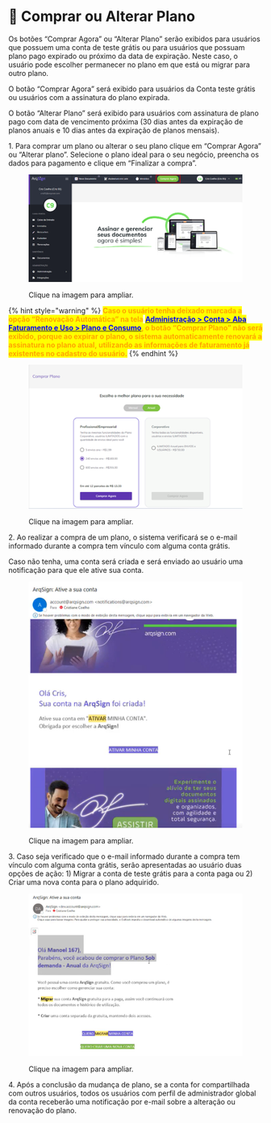# 🛒 Comprar ou Alterar Plano

Os botões “Comprar Agora” ou “Alterar Plano” serão exibidos para usuários que possuem uma conta de teste grátis ou para usuários que possuam plano pago expirado ou próximo da data de expiração. Neste caso, o usuário pode escolher permanecer no plano em que está ou migrar para outro plano. &#x20;

O botão “Comprar Agora” será exibido para usuários da Conta teste grátis ou usuários com a assinatura do plano expirada.&#x20;

O botão “Alterar Plano” será exibido para usuários com assinatura de plano pago com data de vencimento próxima (30 dias antes da expiração de planos anuais e 10 dias antes da expiração de planos mensais).&#x20;

1\. Para comprar um plano ou alterar o seu plano clique em “Comprar Agora” ou “Alterar plano”. Selecione o plano ideal para o seu negócio, preencha os dados para pagamento e clique em “Finalizar a compra”.

<figure><img src="../.gitbook/assets/compra1.png" alt=""><figcaption><p>Clique na imagem para ampliar.</p></figcaption></figure>

{% hint style="warning" %}
<mark style="color:orange;">**Caso o usuário tenha deixado marcada a opção “Renovação Automática” na tela**</mark> [<mark style="color:blue;">**Administração > Conta > Aba Faturamento e Uso > Plano e Consumo**</mark>](../administracao/administracao/conta.md#plano-e-consumo)<mark style="color:orange;">**, o botão “Comprar Plano” não será exibido, porque ao expirar o plano, o sistema automaticamente renovará a assinatura no plano atual, utilizando as informações de faturamento já existentes no cadastro do usuário.**</mark> &#x20;
{% endhint %}

<figure><img src="../.gitbook/assets/compra3.png" alt=""><figcaption><p>Clique na imagem para ampliar.</p></figcaption></figure>

2\. Ao realizar a compra de um plano, o sistema verificará se o e-mail informado durante a compra tem vínculo com alguma conta grátis.

Caso não tenha, uma conta será criada e será enviado ao usuário uma notificação para que ele ative sua conta.

<figure><img src="../.gitbook/assets/compra6.png" alt=""><figcaption><p>Clique na imagem para ampliar.</p></figcaption></figure>

3\. Caso seja verificado que o e-mail informado durante a compra tem vínculo com alguma conta grátis, serão apresentadas ao usuário duas opções de ação: 1) Migrar a conta de teste grátis para a conta paga ou 2) Criar uma nova conta para o plano adquirido.

<figure><img src="../.gitbook/assets/compra5.png" alt=""><figcaption><p>Clique na imagem para ampliar.</p></figcaption></figure>

4\. Após a conclusão da mudança de plano, se a conta for compartilhada com outros usuários, todos os usuários com perfil de administrador global da conta receberão uma notificação por e-mail sobre a alteração ou renovação do plano.&#x20;
